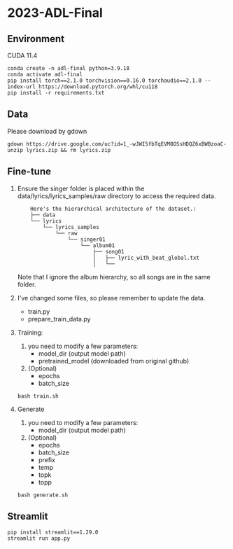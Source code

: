# 2023-ADL-Final

## Environment

CUDA 11.4

```bash!
conda create -n adl-final python=3.9.18
conda activate adl-final
pip install torch==2.1.0 torchvision==0.16.0 torchaudio==2.1.0 --index-url https://download.pytorch.org/whl/cu118
pip install -r requirements.txt
```

## Data
Please download by gdown
```
gdown https://drive.google.com/uc?id=1_-wJWI5fbTqEVM8OSsHDQZ6xBWBzoaC-
unzip lyrics.zip && rm lyrics.zip
```

## Fine-tune
1. Ensure the singer folder is placed within the data/lyrics/lyrics_samples/raw directory to access the required data.
    ```
        Here's the hierarchical architecture of the dataset.:
        ├── data
        └── lyrics
            └── lyrics_samples
                └── raw
                    └── singer01
                        └── album01
                            ├── song01
                            │   ├── lyric_with_beat_global.txt
                            │   └── 
    ```
    Note that I ignore the album hierarchy, so all songs are in the same folder.

2. I've changed some files, so please remember to update the data.
    - train.py
    - prepare_train_data.py
    

3. Training:
    1. you need to modify a few parameters:
        - model_dir (output model path)
        - pretrained_model (downloaded from original github)
    2. (Optional)
        - epochs
        - batch_size

    ```
    bash train.sh
    ```

4. Generate
    1. you need to modify a few parameters:
        - model_dir (output model path)
    2. (Optional)
        - epochs
        - batch_size
        - prefix
        - temp
        - topk
        - topp
    ```
    bash generate.sh
    ```



## Streamlit
```
pip install streamlit==1.29.0
streamlit run app.py
```